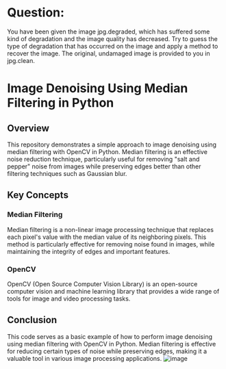 # Question:
You have been given the image jpg.degraded, which has suffered some kind of degradation and the image quality has decreased. Try to guess the type of degradation that has occurred on the image and apply a method to recover the image. The original, undamaged image is provided to you in jpg.clean.
# Image Denoising Using Median Filtering in Python
## Overview
This repository demonstrates a simple approach to image denoising using median filtering with OpenCV in Python. Median filtering is an effective noise reduction technique, particularly useful for removing "salt and pepper" noise from images while preserving edges better than other filtering techniques such as Gaussian blur.

## Key Concepts
### Median Filtering
Median filtering is a non-linear image processing technique that replaces each pixel's value with the median value of its neighboring pixels. This method is particularly effective for removing noise found in images, while maintaining the integrity of edges and important features.

### OpenCV
OpenCV (Open Source Computer Vision Library) is an open-source computer vision and machine learning library that provides a wide range of tools for image and video processing tasks.
## Conclusion
This code serves as a basic example of how to perform image denoising using median filtering with OpenCV in Python. Median filtering is effective for reducing certain types of noise while preserving edges, making it a valuable tool in various image processing applications.
![image](https://github.com/user-attachments/assets/e7432266-f3f5-4865-ae0e-824902dd1716)


